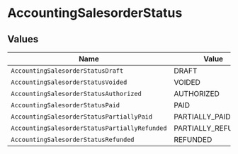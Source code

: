 # AccountingSalesorderStatus


## Values

| Name                                          | Value                                         |
| --------------------------------------------- | --------------------------------------------- |
| `AccountingSalesorderStatusDraft`             | DRAFT                                         |
| `AccountingSalesorderStatusVoided`            | VOIDED                                        |
| `AccountingSalesorderStatusAuthorized`        | AUTHORIZED                                    |
| `AccountingSalesorderStatusPaid`              | PAID                                          |
| `AccountingSalesorderStatusPartiallyPaid`     | PARTIALLY_PAID                                |
| `AccountingSalesorderStatusPartiallyRefunded` | PARTIALLY_REFUNDED                            |
| `AccountingSalesorderStatusRefunded`          | REFUNDED                                      |